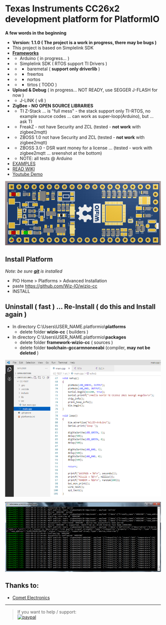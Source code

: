 # Texas Instruments CC26x2<br> development platform for PlatformIO

**A few words in the beginning**
* **Version: 1.1.0 ( The project is a work in progress, there may be bugs )**
* This project is based on Simplelink SDK
* **[Frameworks](https://github.com/Wiz-IO/framework-wizio-cc)**
* * Arduino ( in progress... )
* * Simplelink SDK ( RTOS support TI Drivers )
* * * baremetal ( **support only driverlib** )
* * * freertos 
* * * nortos
* * * tirtos ( TODO )
* **Upload & Debug** ( in progress... NOT READY, use SEGGER J-FLASH for now )
* * J-LINK ( v8 )
* **ZigBee - NO OPEN SOURCE LIBRARIES**
* * TI Z-Stack ... is "full mess" - the stack support only TI-RTOS, no example source codes ... can work as super-loop(Arduino), but ... ask TI
* * FreakZ - not have Security and ZCL (tested -  **not work** with zigbee2mqtt)
* * ZBOSS 1.0 not have Security and ZCL (tested -  **not work** with zigbee2mqtt)
* * ZBOSS 3.0 - DSR want money for a license ... (tested - work with zigbee2mqtt ... sreenshot at the bottom)
* * NOTE: all tests @ Arduino
* [EXAMPLES](https://github.com/Wiz-IO/examples-wizio-cc)
* [READ WIKI](https://github.com/Wiz-IO/wizio-cc/wiki)
* [Youtube Demo](https://www.youtube.com/watch?v=GS83TT35M40)

![pico](https://raw.githubusercontent.com/Wiz-IO/LIB/master/images/Arduino-CC2652.jpg)

## Install Platform
_Note: be sure [**git**](https://git-scm.com/downloads) is installed_
* PIO Home > Platforms > Advanced Installation 
* paste https://github.com/Wiz-IO/wizio-cc
* INSTALL

## Uninstall ( fast ) ... Re-Install ( do this and Install again )
* In directory C:\Users\USER_NAME\.platformio\\**platforms**
  * delete folder **wizio-cc** ( builders )
* In directory C:\Users\USER_NAME\.platformio\\**packages**
  * delete folder **framework-wizio-cc** ( sources )
  * delete folder **toolchain-gccarmnoneeabi** (compiler, **may not be deleted** )

![pico](https://raw.githubusercontent.com/Wiz-IO/LIB/master/images/PIO-CC.jpg)

![pico](https://raw.githubusercontent.com/Wiz-IO/LIB/master/images/zigbee-sensor.jpg)

## Thanks to:
* [Comet Electronics](https://www.comet.bg/en/)

***

>If you want to help / support:   
[![paypal](https://www.paypalobjects.com/en_US/i/btn/btn_donate_SM.gif)](https://www.paypal.com/cgi-bin/webscr?cmd=_s-xclick&hosted_button_id=ESUP9LCZMZTD6)
